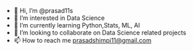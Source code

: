 - 👋 Hi, I’m @prasad11s
- 👀 I’m interested in Data Science
- 🌱 I’m currently learning Python,Stats, ML, AI
- 💞️ I’m looking to collaborate on Data Science related projects
- 📫 How to reach me prasadshimpi11@gmail.com

<!---
prasad11s/prasad11s is a ✨ special ✨ repository because its `README.md` (this file) appears on your GitHub profile.
You can click the Preview link to take a look at your changes.
--->
